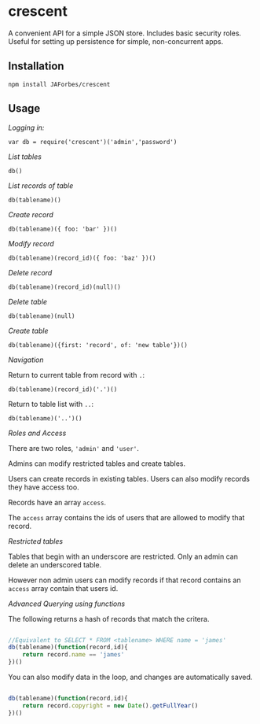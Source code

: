 crescent
========

A convenient API for a simple JSON store.  Includes basic security roles.  Useful for setting up persistence for simple, non-concurrent apps.

Installation
------------

`npm install JAForbes/crescent`

Usage
-----

_Logging in:_

`var db = require('crescent')('admin','password')`

_List tables_

`db()`

_List records of table_

`db(tablename)()`

_Create record_

`db(tablename)({ foo: 'bar' })()`

_Modify record_

`db(tablename)(record_id)({ foo: 'baz' })()`

_Delete record_

`db(tablename)(record_id)(null)()`

_Delete table_

`db(tablename)(null)`

_Create table_

`db(tablename)({first: 'record', of: 'new table'})()`

_Navigation_

Return to current table from record with `.`:

`db(tablename)(record_id)('.')()`

Return to table list with `..`:

`db(tablename)('..')()`

_Roles and Access_

There are two roles, `'admin'` and `'user'`.

Admins can modify restricted tables and create tables.

Users can create records in existing tables.  Users can also modify records they have access too.

Records have an array `access`.

The `access` array contains the ids of users that are allowed to modify that record.

_Restricted tables_

Tables that begin with an underscore are restricted.  Only an admin can delete an underscored table.

However non admin users can modify records if that record contains an `access` array contain that users id.

_Advanced Querying using functions_

The following returns a hash of records that match the critera.

```javascript

//Equivalent to SELECT * FROM <tablename> WHERE name = 'james'
db(tablename)(function(record,id){
	return record.name == 'james'
})()

```

You can also modify data in the loop, and changes are automatically saved.

```javascript

db(tablename)(function(record,id){
	return record.copyright = new Date().getFullYear()
})()

```